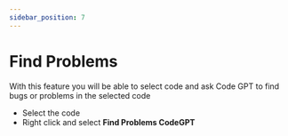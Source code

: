 ```yaml
---
sidebar_position: 7
---
```


# Find Problems

With this feature you will be able to select code and ask Code GPT to find bugs or problems in the selected code

- Select the code
- Right click and select **Find Problems CodeGPT**






